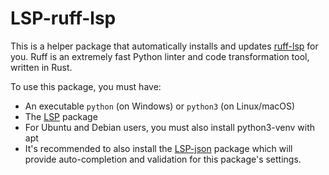 # LSP-ruff-lsp

This is a helper package that automatically installs and updates [ruff-lsp](https://github.com/charliermarsh/ruff-lsp) for you. Ruff is an extremely fast Python linter and code transformation tool, written in Rust.

To use this package, you must have:

- An executable `python` (on Windows) or `python3` (on Linux/macOS)
- The [LSP](https://packagecontrol.io/packages/LSP) package
- For Ubuntu and Debian users, you must also install python3-venv with apt
- It's recommended to also install the [LSP-json](https://packagecontrol.io/packages/LSP-json) package which will provide auto-completion and validation for this package's settings.